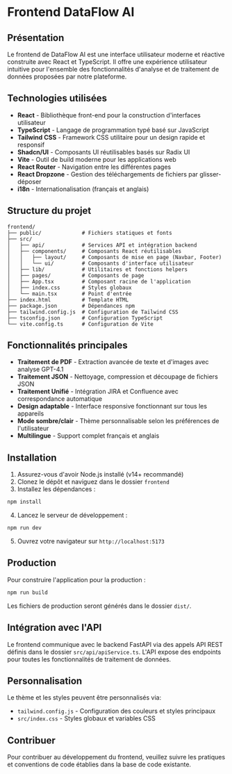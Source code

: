 # Frontend DataFlow AI

## Présentation

Le frontend de DataFlow AI est une interface utilisateur moderne et réactive construite avec React et TypeScript. Il offre une expérience utilisateur intuitive pour l'ensemble des fonctionnalités d'analyse et de traitement de données proposées par notre plateforme.

## Technologies utilisées

- **React** - Bibliothèque front-end pour la construction d'interfaces utilisateur
- **TypeScript** - Langage de programmation typé basé sur JavaScript
- **Tailwind CSS** - Framework CSS utilitaire pour un design rapide et responsif
- **Shadcn/UI** - Composants UI réutilisables basés sur Radix UI
- **Vite** - Outil de build moderne pour les applications web
- **React Router** - Navigation entre les différentes pages
- **React Dropzone** - Gestion des téléchargements de fichiers par glisser-déposer
- **i18n** - Internationalisation (français et anglais)

## Structure du projet

```
frontend/
├── public/             # Fichiers statiques et fonts
├── src/
│   ├── api/            # Services API et intégration backend
│   ├── components/     # Composants React réutilisables
│   │   ├── layout/     # Composants de mise en page (Navbar, Footer)
│   │   └── ui/         # Composants d'interface utilisateur
│   ├── lib/            # Utilitaires et fonctions helpers
│   ├── pages/          # Composants de page
│   ├── App.tsx         # Composant racine de l'application
│   ├── index.css       # Styles globaux
│   └── main.tsx        # Point d'entrée
├── index.html          # Template HTML
├── package.json        # Dépendances npm
├── tailwind.config.js  # Configuration de Tailwind CSS
├── tsconfig.json       # Configuration TypeScript
└── vite.config.ts      # Configuration de Vite
```

## Fonctionnalités principales

- **Traitement de PDF** - Extraction avancée de texte et d'images avec analyse GPT-4.1
- **Traitement JSON** - Nettoyage, compression et découpage de fichiers JSON
- **Traitement Unifié** - Intégration JIRA et Confluence avec correspondance automatique
- **Design adaptable** - Interface responsive fonctionnant sur tous les appareils
- **Mode sombre/clair** - Thème personnalisable selon les préférences de l'utilisateur
- **Multilingue** - Support complet français et anglais

## Installation

1. Assurez-vous d'avoir Node.js installé (v14+ recommandé)
2. Clonez le dépôt et naviguez dans le dossier `frontend`
3. Installez les dépendances :

```bash
npm install
```

4. Lancez le serveur de développement :

```bash
npm run dev
```

5. Ouvrez votre navigateur sur `http://localhost:5173`

## Production

Pour construire l'application pour la production :

```bash
npm run build
```

Les fichiers de production seront générés dans le dossier `dist/`.

## Intégration avec l'API

Le frontend communique avec le backend FastAPI via des appels API REST définis dans le dossier `src/api/apiService.ts`. L'API expose des endpoints pour toutes les fonctionnalités de traitement de données.

## Personnalisation

Le thème et les styles peuvent être personnalisés via:
- `tailwind.config.js` - Configuration des couleurs et styles principaux
- `src/index.css` - Styles globaux et variables CSS

## Contribuer

Pour contribuer au développement du frontend, veuillez suivre les pratiques et conventions de code établies dans la base de code existante. 